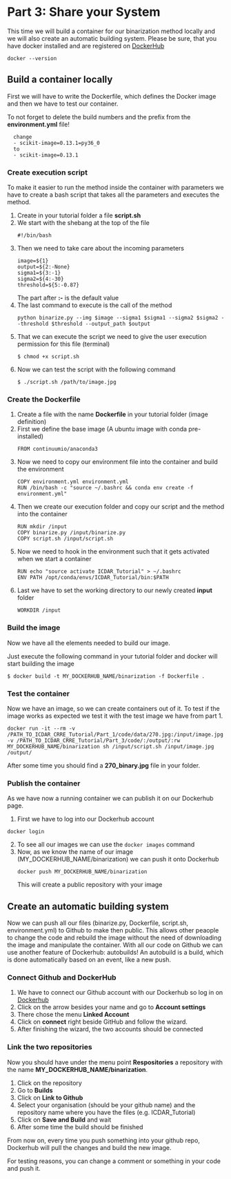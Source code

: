 # Part 3: Share your System

This time we will build a container for our binarization method locally and we will also create an automatic building system.
Please be sure, that you have docker installed and are registered on [DockerHub](https://hub.docker.com/)
```
docker --version
```

## Build a container locally

First we will have to write the Dockerfile, which defines the Docker image and then we have to test our container.

To not forget to delete the build numbers and the prefix from the **environment.yml** file!
```
  change
  - scikit-image=0.13.1=py36_0
  to 
  - scikit-image=0.13.1
```

### Create execution script
To make it easier to run the method inside the container with parameters we have to create a bash script that takes all the parameters and executes the method.

1. Create in your tutorial folder a file **script.sh**
2. We start with the shebang at the top of the file
   ```
   #!/bin/bash
   ```
3. Then we need to take care about the incoming parameters
   ```
   image=${1}
   output=${2:-None}
   sigma1=${3:-1}
   sigma2=${4:-30}
   threshold=${5:-0.87}
   ```
   The part after **:-** is the default value
4. The last command to execute is the call of the method
   ```
   python binarize.py --img $image --sigma1 $sigma1 --sigma2 $sigma2 --threshold $threshold --output_path $output
   ``` 
5. That we can execute the script we need to give the user execution permission for this file (terminal)
   ```
   $ chmod +x script.sh
   ```
6. Now we can test the script with the following command
   ```
   $ ./script.sh /path/to/image.jpg
   ```

### Create the Dockerfile
1. Create a file with the name **Dockerfile** in your tutorial folder (image definition)
2. First we define the base image (A ubuntu image with conda pre-installed)
   ```
   FROM continuumio/anaconda3
   ```
3. Now we need to copy our environment file into the container and build the environment
   ```
   COPY environment.yml environment.yml
   RUN /bin/bash -c "source ~/.bashrc && conda env create -f environment.yml"
   ```
4. Then we create our execution folder and copy our script and the method into the container
   ```
   RUN mkdir /input
   COPY binarize.py /input/binarize.py
   COPY script.sh /input/script.sh
   ```
5. Now we need to hook in the environment such that it gets activated when we start a container
   ```
   RUN echo "source activate ICDAR_Tutorial" > ~/.bashrc
   ENV PATH /opt/conda/envs/ICDAR_Tutorial/bin:$PATH
   ```
6. Last we have to set the working directory to our newly created **input** folder
   ```
   WORKDIR /input
   ```

### Build the image
Now we have all the elements needed to build our image.

Just execute the following command in your tutorial folder and docker will start building the image
```
$ docker build -t MY_DOCKERHUB_NAME/binarization -f Dockerfile .
```

### Test the container
Now we have an image, so we can create containers out of it.
To test if the image works as expected we test it with the test image we have from part 1.

```
docker run -it --rm -v /PATH_TO_ICDAR_CRRE_Tutorial/Part_1/code/data/270.jpg:/input/image.jpg -v /PATH_TO_ICDAR_CRRE_Tutorial/Part_3/code/:/output/:rw MY_DOCKERHUB_NAME/binarization sh /input/script.sh /input/image.jpg /output/
```

After some time you should find a **270_binary.jpg** file in your folder.

### Publish the container
As we have now a running container we can publish it on our Dockerhub page.

1. First we have to log into our Dockerhub account
  ```
  docker login
  ```
2. To see all our images we can use the ```docker images``` command
3. Now, as we know the name of our image (MY_DOCKERHUB_NAME/binarization) we can push it onto Dockerhub
   ```
   docker push MY_DOCKERHUB_NAME/binarization
   ```
   This will create a public repository with your image

## Create an automatic building system
Now we can push all our files (binarize.py, Dockerfile, script.sh, environment.yml) to Github to make then public. 
This allows other peaople to change the code and rebuild the image without the need of downloading the image and manipulate the container.
With all our code on Github we can use another feature of Dockerhub: autobuilds!
An autobuild is a build, which is done automatically based on an event, like a new push.


### Connect Github and DockerHub

1. We have to connect our Github account with our Dockerhub so log in on [Dockerhub](https://cloud.docker.com/)
2. Click on the arrow besides your name and go to **Account settings**
3. There chose the menu **Linked Account**
4. Click on **connect** right beside GitHub and follow the wizard. 
5. After finishing the wizard, the two accounts should be connected

### Link the two repositories
Now you should have under the menu point **Respositories** a repository with the name **MY_DOCKERHUB_NAME/binarization**.

1. Click on the repository
2. Go to **Builds**
3. Click on **Link to Github**
4. Select your organisation (should be your github name) and the repository name where you have the files (e.g. ICDAR_Tutorial)
5. Click on **Save and Build** and wait
6. After some time the build should be finished

From now on, every time you push something into your github repo, Dockerhub will pull the changes and build the new image.
 
For testing reasons, you can change a comment or something in your code and push it.  